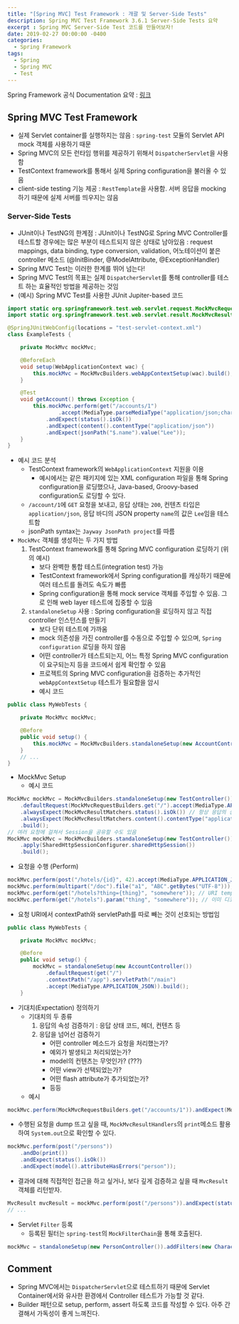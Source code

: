 ```yaml
---
title: "[Spring MVC] Test Framework : 개괄 및 Server-Side Tests"
description: Spring MVC Test Framework 3.6.1 Server-Side Tests 요약
excerpt : Spring MVC Server-Side Test 코드를 만들어보자!
date: 2019-02-27 00:00:00 -0400
categories:
  - Spring Framework
tags:
  - Spring
  - Spring MVC
  - Test
---
```


Spring Framework 공식 Documentation 요약 : [링크](https://docs.spring.io/spring/docs/current/spring-framework-reference/testing.html#spring-mvc-test-framework)

## Spring MVC Test Framework

* 실제 Servlet container를 실행하지는 않음 : `spring-test` 모듈의 Servlet API mock 객체를 사용하기 때문
* Spring MVC의 모든 런타임 행위를 제공하기 위해서 `DispatcherServlet`을 사용함
* TestContext framework를 통해서 실제 Spring configuration을 불러올 수 있음
* client-side testing 기능 제공 : `RestTemplate`을 사용함. 서버 응답을 mocking 하기 때문에 실제 서버를 띄우지는 않음 

### Server-Side Tests

* JUnit이나 TestNG의 한계점 : JUnit이나 TestNG로 Spring MVC Controller를 테스트할 경우에는 많은 부분이 테스트되지 않은 상태로 남아있음 : request mappings, data binding, type conversion, validation, 어노테이션이 붙은 controller 메소드 (@InitBinder, @ModelAttribute, @ExceptionHandler)
* Spring MVC Test는 이러한 한계를 뛰어 넘는다!
* Spring MVC Test의 목표는 실제 `DispatcherServlet`를 통해 controller를 테스트 하는 효율적인 방법을 제공하는 것임
* (예시) Spring MVC Test를 사용한 JUnit Jupiter-based 코드

```java
import static org.springframework.test.web.servlet.request.MockMvcRequestBuilders.*;
import static org.springframework.test.web.servlet.result.MockMvcResultMatchers.*;

@SpringJUnitWebConfig(locations = "test-servlet-context.xml")
class ExampleTests {

    private MockMvc mockMvc;

    @BeforeEach
    void setup(WebApplicationContext wac) {
        this.mockMvc = MockMvcBuilders.webAppContextSetup(wac).build();
    }

    @Test
    void getAccount() throws Exception {
        this.mockMvc.perform(get("/accounts/1")
                .accept(MediaType.parseMediaType("application/json;charset=UTF-8")))
            .andExpect(status().isOk())
            .andExpect(content().contentType("application/json"))
            .andExpect(jsonPath("$.name").value("Lee"));
    }
}
```
* 예시 코드 분석
    * TestContext framework의 `WebApplicationContext` 지원을 이용
        * 예시에서는 같은 패키지에 있는 XML configuration 파일을 통해 Spring configuration을 로딩했으나, Java-based, Groovy-based configuration도 로딩할 수 있다.
    * `/account/1`에 `GET` 요청을 보내고, 응답 상태는 `200`, 컨텐츠 타입은 `application/json`, 응답 바디의 JSON property `name`의 값은 `Lee`임을 테스트함
    * jsonPath syntax는 `Jayway JsonPath project`를 따름
* `MockMvc` 객체를 생성하는 두 가지 방법
    1. TestContext framework를 통해 Spring MVC configuration 로딩하기 (위의 예시)
        * 보다 완벽한 통합 테스트(integration test) 가능
        * TestContext framework에서 Spring configuration를 캐싱하기 때문에 여러 테스트를 돌려도 속도가 빠름
        * Spring configuration을 통해 mock service 객체를 주입할 수 있음. 그로 인해 web layer 테스트에 집중할 수 있음 
    2. `standaloneSetup` 사용 : Spring configuration을 로딩하지 않고 직접 controller 인스턴스를 만들기
        * 보다 단위 테스트에 가까움
        * mock 의존성을 가진 controller를 수동으로 주입할 수 있으며, `Spring configuration` 로딩을 하지 않음
        * 어떤 controller가 테스트되는지, 어느 특정 Spring MVC configuration이 요구되는지 등을 코드에서 쉽게 확인할 수 있음
        * 프로젝트의 Spring MVC configuration을 검증하는 추가적인 `webAppContextSetup` 테스트가 필요함을 암시
        * 예시 코드

```java
public class MyWebTests {

    private MockMvc mockMvc;

    @Before
    public void setup() {
        this.mockMvc = MockMvcBuilders.standaloneSetup(new AccountController()).build();
    }
    // ...
}
```

* MockMvc Setup
    * 예시 코드
```java
MockMvc mockMvc = MockMvcBuilders.standaloneSetup(new TestController())
    .defaultRequest(MockMvcRequestBuilders.get("/").accept(MediaType.APPLICATION_JSON)) // 요청 헤더에 `Accept` 헤더를 넣음
    .alwaysExpect(MockMvcResultMatchers.status().isOk()) // 항상 응답의 상태는 200을 예상함
    .alwaysExpect(MockMvcResultMatchers.content().contentType("application/json;charset=UTF-8")) // 항상 응답의 `Content-Type`은 json을 예상 
    .build();
// 여러 요청에 걸쳐서 Session을 공유할 수도 있음
MockMvc mockMvc = MockMvcBuilders.standaloneSetup(new TestController())
    .apply(SharedHttpSessionConfigurer.sharedHttpSession())
    .build();
```

* 요청을 수행 (Perform)
```java
mockMvc.perform(post("/hotels/{id}", 42).accept(MediaType.APPLICATION_JSON));
mockMvc.perform(multipart("/doc").file("a1", "ABC".getBytes("UTF-8")));
mockMvc.perform(get("/hotels?thing={thing}", "somewhere")); // URI template style, 디코딩 된다.
mockMvc.perform(get("/hotels").param("thing", "somewhere")); // 이미 디코딩 된 값이 들어가야한다.
```

* 요청 URI에서 contextPath와 servletPath를 따로 빼는 것이 선호되는 방법임
```java
public class MyWebTests {

    private MockMvc mockMvc;

    @Before
    public void setup() {
        mockMvc = standaloneSetup(new AccountController())
            .defaultRequest(get("/")
            .contextPath("/app").servletPath("/main")
            .accept(MediaType.APPLICATION_JSON)).build();
    }
```

* 기대치(Expectation) 정의하기
    * 기대치의 두 종류
        1. 응답의 속성 검증하기 : 응답 상태 코드, 헤더, 컨텐츠 등
        2. 응답을 넘어선 검증하기
            * 어떤 controller 메소드가 요청을 처리했는가?
            * 예외가 발생되고 처리되었는가?
            * model의 컨텐츠는 무엇인가? (???)
            * 어떤 view가 선택되었는가?
            * 어떤 flash attribute가 추가되었는가?
            * 등등
    * 예시
```java
mockMvc.perform(MockMvcRequestBuilders.get("/accounts/1")).andExpect(MockMvcResultMatchers.status().isOk());
``` 

* 수행된 요청을 dump 뜨고 싶을 때, `MockMvcResultHandlers`의 `print`메소드 활용하여 `System.out`으로 확인할 수 있다.
```java
mockMvc.perform(post("/persons"))
    .andDo(print())
    .andExpect(status().isOk())
    .andExpect(model().attributeHasErrors("person"));
```

* 결과에 대해 직접적인 접근을 하고 싶거나, 보다 깊게 검증하고 싶을 때 `MvcResult` 객체를 리턴받자.
```java
MvcResult mvcResult = mockMvc.perform(post("/persons")).andExpect(status().isOk()).andReturn();
// ...
```

* Servlet `Filter` 등록
    * 등록된 필터는 `spring-test`의 `MockFilterChain`을 통해 호출된다.
```java
mockMvc = standaloneSetup(new PersonController()).addFilters(new CharacterEncodingFilter()).build();
```

## Comment
* Spring MVC에서는 `DispatcherServlet`으로 테스트하기 때문에 Servlet Container에서와 유사한 환경에서 Controller 테스트가 가능할 것 같다.
* Builder 패턴으로 setup, perform, assert 하도록 코드를 작성할 수 있다. 아주 간결해서 가독성이 좋게 느껴진다. 